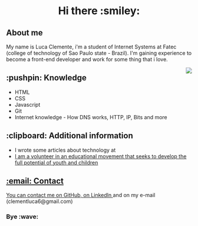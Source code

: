 <h1 align="center">Hi there  :smiley:</h1>

<div>
<h2> About me </h2>
<p>My name is Luca Clemente, i'm a student of Internet Systems at Fatec (college of technology of Sao Paulo state - Brazil). 
I'm gaining experience to become a front-end developer and work for some thing that i love.</p>
<img align="right" src="https://user-images.githubusercontent.com/5713670/87202985-820dcb80-c2b6-11ea-9f56-7ec461c497c3.gif"
</div>
  
  <div>
  <h2> :pushpin: Knowledge </h2>
    <ul>
      <li>HTML</li>
      <li>CSS</li>
      <li>Javascript</li>
      <li>Git</li>
      <li>Internet knowledge - How DNS works, HTTP, IP, Bits and more </li>
    </ul>
   </div>
    
   <div>
      <h2>:clipboard: Additional information </h2>
        <ul>
          <li>I wrote some articles about technology at <a href="https://medium.com/luca-clemente"Medium</a></li>
          <li>I am a volunteer in an educational movement that seeks to develop the full potential of youth and children</li>
        </ul>
    </div>
    
  
  <div>
    <h2> :email: Contact </h2>
      <p> You can contact me on GitHub, on <a href="https://www.linkedin.com/in/luca-clemente-366419202/">LinkedIn <a/> and on my e-mail (clementluca6@gmail.com) </p>
  </div>
  
  <h3> Bye :wave: </h3>
